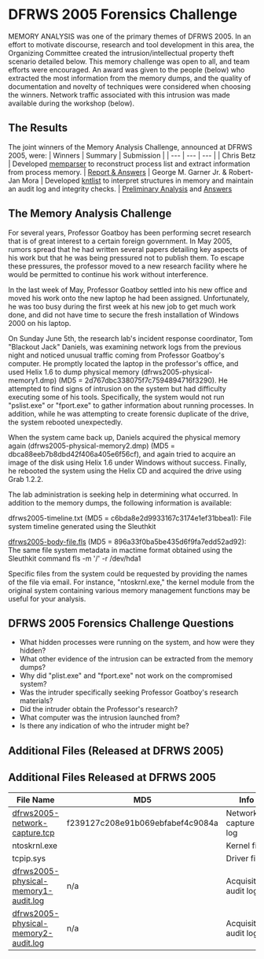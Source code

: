 # DFRWS 2005 Forensics Challenge


MEMORY ANALYSIS was one of the primary themes of DFRWS 2005. In an effort to motivate discourse, research and tool development in this area, the Organizing Committee created the intrusion/intellectual property theft scenario detailed below. This memory challenge was open to all, and team efforts were encouraged. An award was given to the people (below) who extracted the most information from the memory dumps, and the quality of documentation and novelty of techniques were considered when choosing the winners. Network traffic associated with this intrusion was made available during the workshop (below).

## The Results
The joint winners of the Memory Analysis Challenge, announced at DFRWS 2005, were:
| Winners | Summary | Submission |
| --- | --- | --- |
| Chris Betz	| Developed [memparser](submissions/memparser.md) to reconstruct process list and extract information from process memory.	| [Report & Answers](submissions/betz.md)
| George M. Garner Jr. & Robert-Jan Mora | Developed [kntlist](submissions/kintlist-analysis-tool.md) to interpret structures in memory and maintain an audit log and integrity checks. | [Preliminary Analysis](submissions/rossettoecioccolato-DFRWSChallengeOverview.pdf) and [Answers](submissions/RossettoeCioccolato-Responses.pdf)

## The Memory Analysis Challenge 
For several years, Professor Goatboy has been performing secret research that is of great interest to a certain foreign government. In May 2005, rumors spread that he had written several papers detailing key aspects of his work but that he was being pressured not to publish them. To escape these pressures, the professor moved to a new research facility where he would be permitted to continue his work without interference.

In the last week of May, Professor Goatboy settled into his new office and moved his work onto the new laptop he had been assigned. Unfortunately, he was too busy during the first week at his new job to get much work done, and did not have time to secure the fresh installation of Windows 2000 on his laptop.

On Sunday June 5th, the research lab's incident response coordinator, Tom "Blackout Jack" Daniels, was examining network logs from the previous night and noticed unusual traffic coming from Professor Goatboy's computer. He promptly located the laptop in the professor's office, and used Helix 1.6 to dump physical memory (dfrws2005-physical-memory1.dmp) (MD5 = 2d767dbc338075f7c7594894716f3290). He attempted to find signs of intrusion on the system but had difficulty executing some of his tools. Specifically, the system would not run "pslist.exe" or "fport.exe" to gather information about running processes. In addition, while he was attempting to create forensic duplicate of the drive, the system rebooted unexpectedly.

When the system came back up, Daniels acquired the physical memory again (dfrws2005-physical-memory2.dmp) (MD5 = dbca88eeb7b8dbd42f406a405e6f56cf), and again tried to acquire an image of the disk using Helix 1.6 under Windows without success. Finally, he rebooted the system using the Helix CD and acquired the drive using Grab 1.2.2.

The lab administration is seeking help in determining what occurred. In addition to the memory dumps, the following information is available:

dfrws2005-timeline.txt (MD5 = c6bda8e2d9933167c3174e1ef31bbea1): File system timeline generated using the Sleuthkit

[dfrws2005-body-file.fls](materials/dfrws2005-body-file.fls.bz2) (MD5 = 896a33f0ba5be435d6f9fa7edd52ad92): The same file system metadata in mactime format obtained using the Sleuthkit command fls -m '/' -r /dev/hda1

Specific files from the system could be requested by providing the names of the file via email. For instance, "ntoskrnl.exe," the kernel module from the original system containing various memory management functions may be useful for your analysis.

## DFRWS 2005 Forensics Challenge Questions
- What hidden processes were running on the system, and how were they hidden?
- What other evidence of the intrusion can be extracted from the memory dumps?
- Why did "plist.exe" and "fport.exe" not work on the compromised system?
- Was the intruder specifically seeking Professor Goatboy's research materials?
- Did the intruder obtain the Professor's research?
- What computer was the intrusion launched from?
- Is there any indication of who the intruder might be?

## Additional Files (Released at DFRWS 2005)

## Additional Files Released at DFRWS 2005
| File Name | MD5 | Info |
| --- | --- | --- |
[dfrws2005-network-capture.tcp](materials/dfrws2005-body-file.fls.bz2) | f239127c208e91b069ebfabef4c9084a | Network capture log
ntoskrnl.exe | | Kernel file
tcpip.sys | | Driver file
[dfrws2005-physical-memory1-audit.log](materials/dfrws2005-physical-memory1-audit.log.md) | n/a | Acquisition audit logs
[dfrws2005-physical-memory2-audit.log](materials/dfrws2005-physical-memory2-audit.log.md) | n/a | Acquisition audit logs
